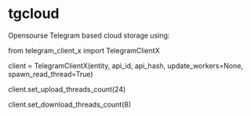 # tgcloud
Opensourse Telegram based cloud storage
using:

from telegram_client_x import TelegramClientX

client = TelegramClientX(entity, api_id, api_hash, update_workers=None, spawn_read_thread=True)

client.set_upload_threads_count(24)

client.set_download_threads_count(8)
